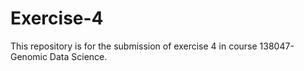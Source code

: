# Exercise-4
This repository is for the submission of exercise 4 in course 138047-Genomic Data Science.
